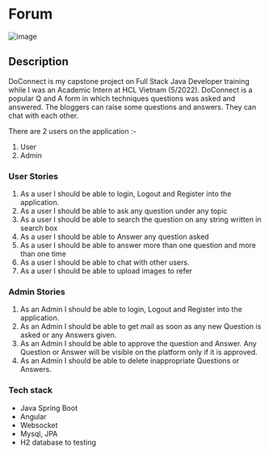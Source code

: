 # Forum
![image](https://user-images.githubusercontent.com/39253322/170808544-62d3ed9f-ae62-4ac4-b569-36d753031788.png)

## Description
DoConnect is my capstone project on Full Stack Java Developer training while I was an Academic Intern at HCL Vietnam (5/2022). DoConnect is a popular Q and A form in which techniques questions was asked and answered. 
The bloggers can raise some questions and answers. They can chat with each other.

There are 2 users on the application :-
1. User
2. Admin

### User Stories
1. As a user I should be able to login, Logout and Register into the application.
2. As a user I should be able to ask any question under any topic
3. As a user I should be able to search the question on any string written in search box
4. As a user I should be able to Answer any question asked
5. As a user I should be able to answer more than one question and more than one time
6. As a user I should be able to chat with other users.
7. As a user I should be able to upload images to refer
### Admin Stories
1. As an Admin I should be able to login, Logout and Register into the application.
2. As an Admin I should be able to get mail as soon as any new Question is asked or any Answers given.
3. As an Admin I should be able to approve the question and Answer. Any Question or Answer will be visible on 
the platform only if it is approved.
4. As an Admin I should be able to delete inappropriate Questions or Answers.

### Tech stack
- Java Spring Boot
- Angular
- Websocket
- Mysql, JPA
- H2 database to testing
